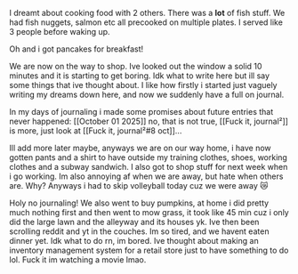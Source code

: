 I dreamt about cooking food with 2 others. There was a **lot** of fish stuff. We had fish nuggets, salmon etc all precooked on multiple plates. I served like 3 people before waking up.

Oh and i got pancakes for breakfast!

We are now on the way to shop. Ive looked out the window a solid 10 minutes and it is starting to get boring. Idk what to write here but ill say some things that ive thought about.
I like how firstly i started just vaguely writing my dreams down here, and now we suddenly have a full on journal.

In my days of journaling i made some promises about future entries that never happened:
[[October 01 2025]] no, that is not true, [[Fuck it, journal²]] is more, just look at [[Fuck it, journal²#8 oct]]...

Ill add more later maybe, anyways we are on our way home, i have now gotten pants and a shirt to have outside my training clothes, shoes, working clothes and a subway sandwich. I also got to shop stuff for next week when i go working. 
Im also annoying af when we are away, but hate when others are. Why?
Anyways i had to skip volleyball today cuz we were away 😿

Holy no journaling!
We also went to buy pumpkins, at home i did pretty much nothing first and then went to mow grass, it took like 45 min cuz i only did the large lawn and the alleyway and its houses yk. Ive then been scrolling reddit and yt in the couches. Im so tired, and we havent eaten dinner yet. Idk what to do rn, im bored. Ive thought about making an inventory management system for a retail store just to have something to do lol.
Fuck it im watching a movie lmao.